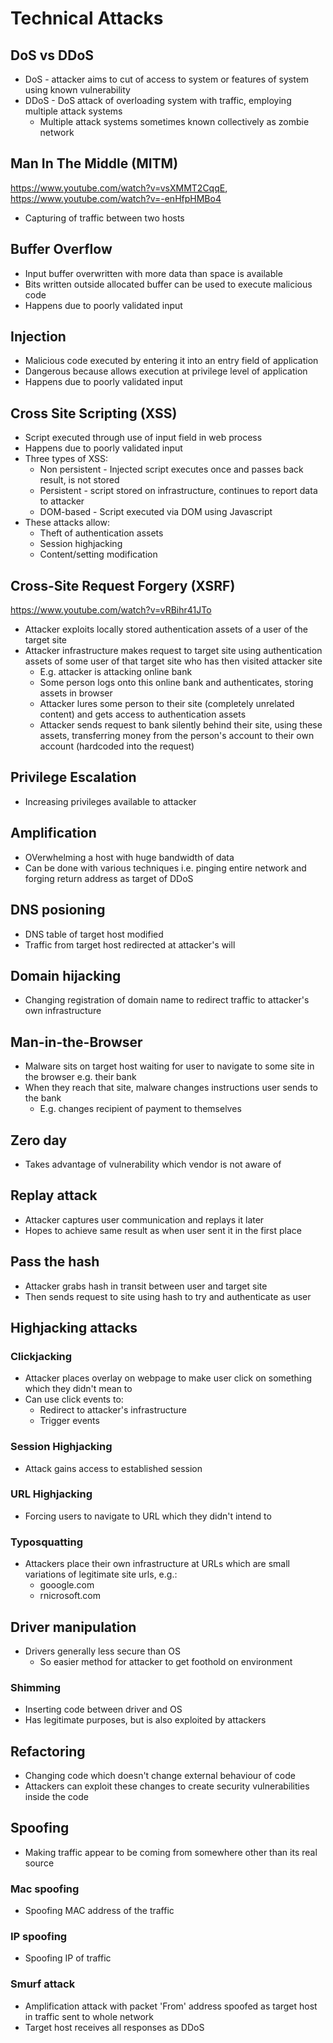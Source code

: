 # Technical Attacks

## DoS vs DDoS
* DoS - attacker aims to cut of access to system or features of system using known vulnerability
* DDoS - DoS attack of overloading system with traffic, employing multiple attack systems
    * Multiple attack systems sometimes known collectively as zombie network

## Man In The Middle (MITM)
https://www.youtube.com/watch?v=vsXMMT2CqqE, https://www.youtube.com/watch?v=-enHfpHMBo4
* Capturing of traffic between two hosts

## Buffer Overflow
* Input buffer overwritten with more data than space is available
* Bits written outside allocated buffer can be used to execute malicious code
* Happens due to poorly validated input

## Injection
* Malicious code executed by entering it into an entry field of application
* Dangerous because allows execution at privilege level of application
* Happens due to poorly validated input

## Cross Site Scripting (XSS)
* Script executed through use of input field in web process
* Happens due to poorly validated input
* Three types of XSS:
    * Non persistent - Injected script executes once and passes back result, is not stored
    * Persistent - script stored on infrastructure, continues to report data to attacker
    * DOM-based - Script executed via DOM using Javascript
* These attacks allow:
    * Theft of authentication assets
    * Session highjacking
    * Content/setting modification

## Cross-Site Request Forgery (XSRF)
https://www.youtube.com/watch?v=vRBihr41JTo
* Attacker exploits locally stored authentication assets of a user of the target site
* Attacker infrastructure makes request to target site using authentication assets of some user of that target site who has then visited attacker site
    * E.g. attacker is attacking online bank
    * Some person logs onto this online bank and authenticates, storing assets in browser
    * Attacker lures some person to their site (completely unrelated content) and gets access to authentication assets
    * Attacker sends request to bank silently behind their site, using these assets, transferring money from the person's account to their own account (hardcoded into the request)

## Privilege Escalation
* Increasing privileges available to attacker

## Amplification
* OVerwhelming a host with huge bandwidth of data
* Can be done with various techniques i.e. pinging entire network and forging return address as target of DDoS

## DNS posioning
* DNS table of target host modified
* Traffic from target host redirected at attacker's will

## Domain hijacking
* Changing registration of domain name to redirect traffic to attacker's own infrastructure

## Man-in-the-Browser
* Malware sits on target host waiting for user to navigate to some site in the browser e.g. their bank
* When they reach that site, malware changes instructions user sends to the bank
    * E.g. changes recipient of payment to themselves

## Zero day
* Takes advantage of vulnerability which vendor is not aware of

## Replay attack
* Attacker captures user communication and replays it later
* Hopes to achieve same result as when user sent it in the first place

## Pass the hash
* Attacker grabs hash in transit between user and target site
* Then sends request to site using hash to try and authenticate as user

## Highjacking attacks

### Clickjacking
* Attacker places overlay on webpage to make user click on something which they didn't mean to
* Can use click events to:
    * Redirect to attacker's infrastructure
    * Trigger events

### Session Highjacking
* Attack gains access to established session

### URL Highjacking
* Forcing users to navigate to URL which they didn't intend to

### Typosquatting
* Attackers place their own infrastructure at URLs which are small variations of legitimate site urls, e.g.:
    * gooogle.com
    * rnicrosoft.com


## Driver manipulation
* Drivers generally less secure than OS
    * So easier method for attacker to get foothold on environment

### Shimming
* Inserting code between driver and OS
* Has legitimate purposes, but is also exploited by attackers

## Refactoring
* Changing code which doesn't change external behaviour of code
* Attackers can exploit these changes to create security vulnerabilities inside the code

## Spoofing
* Making traffic appear to be coming from somewhere other than its real source

### Mac spoofing
* Spoofing MAC address of the traffic

### IP spoofing
* Spoofing IP of traffic

### Smurf attack
* Amplification attack with packet 'From' address spoofed as target host in traffic sent to whole network
* Target host receives all responses as DDoS